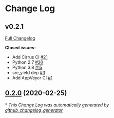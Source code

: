 # Change Log

## v0.2.1

[Full Changelog](https://github.com/jayvdb/https-everywhere-py/compare/0.2.0...0.2.1)

**Closed issues:**

- Add Cirrus CI [\#21](https://github.com/jayvdb/https-everywhere-py/issues/21)
- Python 2.7 [\#20](https://github.com/jayvdb/https-everywhere-py/issues/20)
- Python 3.8 [\#15](https://github.com/jayvdb/https-everywhere-py/issues/15)
- sre\_yield dep [\#3](https://github.com/jayvdb/https-everywhere-py/issues/3)
- Add AppVeyor CI [\#1](https://github.com/jayvdb/https-everywhere-py/issues/1)

## [0.2.0](https://github.com/jayvdb/https-everywhere-py/tree/0.2.0) (2020-02-25)


\* *This Change Log was automatically generated by [github_changelog_generator](https://github.com/skywinder/Github-Changelog-Generator)*
